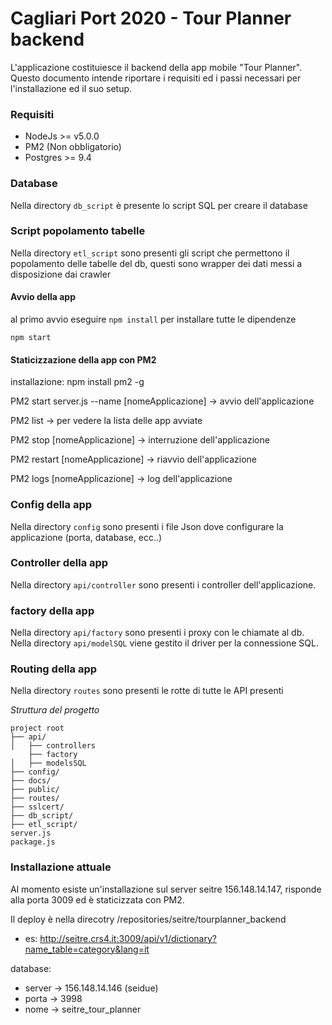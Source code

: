 # Cagliari Port 2020 - Tour Planner backend #

L'applicazione costituiesce il backend della app mobile "Tour Planner".
Questo documento intende riportare i requisiti ed i passi necessari per l'installazione ed il suo setup. 

### Requisiti ###
* NodeJs >= v5.0.0
* PM2 (Non obbligatorio)
* Postgres >= 9.4


### Database ###
Nella directory `db_script` è presente lo script SQL per creare il database


### Script popolamento tabelle ###
Nella directory `etl_script` sono presenti gli script che permettono il popolamento delle tabelle del db, questi sono wrapper dei dati messi a disposizione dai crawler



#### Avvio della app
al primo avvio eseguire `npm install` per installare tutte le dipendenze

`npm start`

#### Staticizzazione della app con PM2
installazione: npm install pm2 -g

PM2 start server.js --name  [nomeApplicazione] -> avvio dell'applicazione 

PM2 list -> per vedere la lista delle app avviate

PM2 stop [nomeApplicazione] -> interruzione dell'applicazione

PM2 restart [nomeApplicazione] -> riavvio dell'applicazione

PM2 logs [nomeApplicazione] -> log dell'applicazione


### Config della app ###
Nella directory `config` sono presenti i file Json dove configurare la applicazione (porta, database, ecc..)

### Controller della app ###
Nella directory `api/controller` sono presenti i controller dell'applicazione. 

### factory della app ###
Nella directory `api/factory` sono presenti i proxy con le chiamate al db. Nella directory `api/modelSQL` viene gestito il driver per la connessione SQL.

### Routing della app ###
Nella directory `routes` sono presenti le rotte di tutte le API presenti


*Struttura del progetto*

```
project root
├── api/
│   ├── controllers
    ├── factory
│   ├── modelsSQL
├── config/
├── docs/
├── public/
├── routes/
├── sslcert/
├── db_script/
├── etl_script/
server.js
package.js

```



### Installazione attuale ###

Al momento esiste un'installazione sul server seitre 156.148.14.147, risponde alla porta 3009 ed è staticizzata con PM2.

Il deploy è nella direcotry /repositories/seitre/tourplanner_backend

* es: http://seitre.crs4.it:3009/api/v1/dictionary?name_table=category&lang=it

database:

* server -> 156.148.14.146 (seidue)
* porta  -> 3998
* nome   -> seitre_tour_planner




